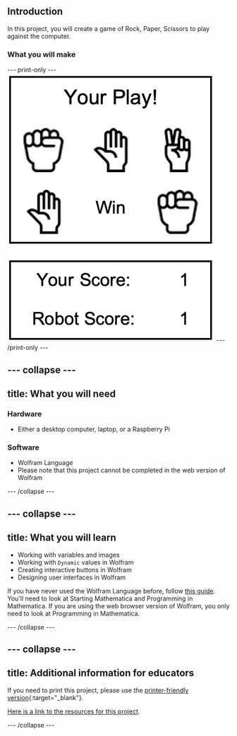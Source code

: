 ## Introduction

In this project, you will create a game of Rock, Paper, Scissors to play against the computer.

### What you will make

--- print-only ---
![Complete project](images/Complete.png)
--- /print-only ---

--- collapse ---
---
title: What you will need
---
### Hardware

+ Either a desktop computer, laptop, or a Raspberry Pi

### Software

+ Wolfram Language
+ Please note that this project cannot be completed in the web version of Wolfram

--- /collapse ---

--- collapse ---
---
title: What you will learn
---

+ Working with variables and images
+ Working with `Dynamic` values in Wolfram
+ Creating interactive buttons in Wolfram
+ Designing user interfaces in Wolfram

If you have never used the Wolfram Language before, follow [this guide](https://projects.raspberrypi.org/en/projects/getting-started-with-mathematica). You'll need to look at Starting Mathematica and Programming in Mathematica. If you are using the web browser version of Wolfram, you only need to look at Programming in Mathematica.

--- /collapse ---

--- collapse ---
---
title: Additional information for educators
---

If you need to print this project, please use the [printer-friendly version](https://projects.raspberrypi.org/en/projects/project-name/print){:target="_blank"}.

[Here is a link to the resources for this project](http://rpf.io/project-name-go).

--- /collapse ---
